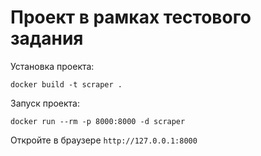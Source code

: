 # Проект в рамках тестового задания

Установка проекта:

```
docker build -t scraper .
```

Запуск проекта:

```
docker run --rm -p 8000:8000 -d scraper
```

Откройте в браузере `http://127.0.0.1:8000`

